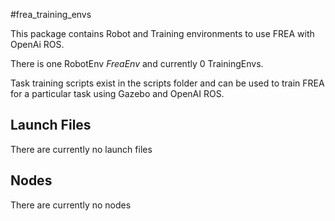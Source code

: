 #frea_training_envs

This package contains Robot and Training environments to use FREA with OpenAi ROS.

There is one RobotEnv _FreaEnv_ and currently 0 TrainingEnvs.

Task training scripts exist in the scripts folder and can be used to train FREA for a particular task using Gazebo and OpenAI ROS.

## Launch Files

There are currently no launch files

## Nodes

There are currently no nodes
